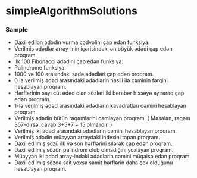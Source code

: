 # simpleAlgorithmSolutions

### Sample
- Daxil edilən ədədin vurma cədvəlini çap edən funksiya.
- Verilmiş ədədlər array-inin içərisindəki ən böyük ədədi çap edən proqram.
- İlk 100 Fibonacci ədədini çap edən funksiya.
- Palindrome funksiya.
- 1000 və 100 arasındaki sadə ədədləri çap edən proqram.
- 0 la verilmiş ədəd arasındaki ədədlərin hasili ilə cəminin fərqini hesablayan proqram.
- Hərflərinin sayı cüt ədəd olan sözləri iki bərabər hissəyə ayıraraq çap edən proqram.
- 1-lə verilmiş ədəd arasındaki ədədlərin kavadratları cəmini hesablayan proqram.
- Verilmiş ədədin bütün rəqəmlərini cəmləyən proqram. ( Məsələn, rəqəm 357-dirsə, cavab 3+5+7 = 15 olmalıdır. )
- Verilmiş iki ədəd arasındaki ədədlərin cəmini hesablayan proqram.
- Verilmiş ədədin müəyyən arraydaki indexini tapan proqram.
- Daxil edilmiş sözü ilk və son hərflərini silərək çap edən proqram.
- Daxil edilmiş sözün palindrom olub olmadığını yoxlayan proqram.
- Müəyyən iki ədəd array-indəki ədədlərin cəmini müqaisə edən proqram.
- Daxil edilmiş sözdə sait yoxsa samit hərflərin daha çox olduğunu hesablayan proqram.

